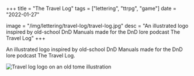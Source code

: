 +++
title = "The Travel Log"
tags = ["lettering", "ttrpg", "game"]
date = "2022-01-27"

image = "/img/lettering/travel-log/travel-log.jpg"
desc = "An illustrated logo inspired by old-school DnD Manuals made for the DnD lore podcast The Travel Log"
+++

An illustrated logo inspired by old-school DnD Manuals made for the DnD lore podcast The Travel Log.

![Travel log logo on an old tome illustration](/img/lettering/travel-log/travel-log.jpg "Travel log logo on an old tome illustration")
